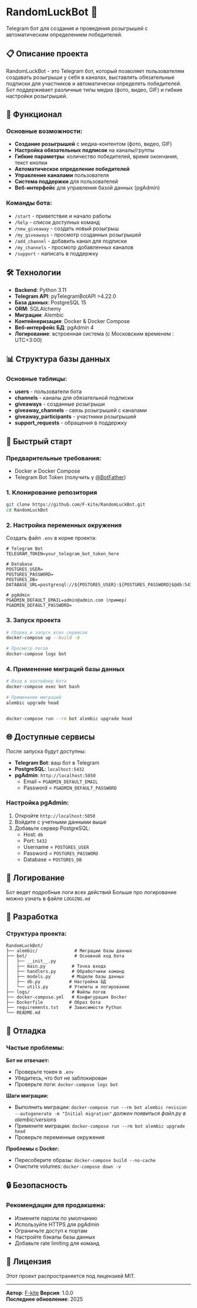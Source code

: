 # RandomLuckBot 🤖

Telegram бот для создания и проведения розыгрышей с автоматическим определением победителей.

## 📋 Описание проекта

RandomLuckBot - это Telegram бот, который позволяет пользователям создавать розыгрыши у себя в каналах, выставлять обязательные подписки для участников и автоматически определять победителей. Бот поддерживает различные типы медиа (фото, видео, GIF) и гибкие настройки розыгрышей.

## 🚀 Функционал

### Основные возможности:

- **Создание розыгрышей** с медиа-контентом (фото, видео, GIF)
- **Настройка обязательных подписок** на каналы/группы
- **Гибкие параметры**: количество победителей, время окончания, текст кнопки
- **Автоматическое определение победителей**
- **Управление каналами** пользователя
- **Система поддержки** для пользователей
- **Веб-интерфейс** для управления базой данных (pgAdmin)

### Команды бота:

- `/start` - приветствие и начало работы
- `/help` - список доступных команд
- `/new_giveaway` - создать новый розыгрыш
- `/my_giveaways` - просмотр созданных розыгрышей
- `/add_channel` - добавить канал для подписки
- `/my_channels` - просмотр добавленных каналов
- `/support` - написать в поддержку

## 🛠 Технологии

- **Backend**: Python 3.11
- **Telegram API**: pyTelegramBotAPI >4.22.0
- **База данных**: PostgreSQL 15
- **ORM**: SQLAlchemy
- **Миграции**: Alembic
- **Контейнеризация**: Docker & Docker Compose
- **Веб-интерфейс БД**: pgAdmin 4
- **Логирование**: встроенная система (с Московским временем : UTC+3:00)

## 📊 Структура базы данных

### Основные таблицы:

- **users** - пользователи бота
- **channels** - каналы для обязательной подписки
- **giveaways** - созданные розыгрыши
- **giveaway_channels** - связь розыгрышей с каналами
- **giveaway_participants** - участники розыгрышей
- **support_requests** - обращения в поддержку

## 🚀 Быстрый старт

### Предварительные требования:

- Docker и Docker Compose
- Telegram Bot Token (получить у [@BotFather](https://t.me/BotFather))

### 1. Клонирование репозитория

```bash
git clone https://github.com/F-kite/RandomLuckBot.git
cd RandomLuckBot
```

### 2. Настройка переменных окружения

Создать файл `.env` в корне проекта:

```env
# Telegram Bot
TELEGRAM_TOKEN=your_telegram_bot_token_here

# Database
POSTGRES_USER=
POSTGRES_PASSWORD=
POSTGRES_DB=
DATABASE_URL=postgresql://${POSTGRES_USER}:${POSTGRES_PASSWORD}$@db:5432/${POSTGRES_DB}

# pgAdmin
PGADMIN_DEFAULT_EMAIL=admin@admin.com (пример)
PGADMIN_DEFAULT_PASSWORD=
```

### 3. Запуск проекта

```bash
# Сборка и запуск всех сервисов
docker-compose up --build -d

# Просмотр логов
docker-compose logs bot
```

### 4. Применение миграций базы данных

```bash
# Вход в контейнер бота
docker-compose exec bot bash

# Применение миграций
alembic upgrade head


docker-compose run --rm bot alembic upgrade head


```

## 🌐 Доступные сервисы

После запуска будут доступны:

- **Telegram Bot**: ваш бот в Telegram
- **PostgreSQL**: `localhost:5432`
- **pgAdmin**: `http://localhost:5050`
  - Email = `PGADMIN_DEFAULT_EMAIL`
  - Password = `PGADMIN_DEFAULT_PASSWORD`

### Настройка pgAdmin:

1. Откройте `http://localhost:5050`
2. Войдите с учетными данными выше
3. Добавьте сервер PostgreSQL:
   - Host: `db`
   - Port: `5432`
   - Username = `POSTGRES_USER`
   - Password = `POSTGRES_PASSWORD`
   - Database = `POSTGRES_DB`

## 📝 Логирование

Бот ведет подробные логи всех действий
Больше про логирование можно узнать в файле `LOGGING.md`

## 🔧 Разработка

### Структура проекта:

```
RandomLuckBot/
├── alembic/              # Миграции базы данных
├── bot/                  # Основной код бота
│   ├── __init__.py
│   ├── main.py          # Точка входа
│   ├── handlers.py      # Обработчики команд
│   ├── models.py        # Модели базы данных
│   ├── db.py           # Настройки БД
│   └── utils.py        # Утилиты и логирование
├── logs/                # Файлы логов
├── docker-compose.yml   # Конфигурация Docker
├── Dockerfile          # Образ бота
├── requirements.txt    # Зависимости Python
└── README.md
```

## 🐛 Отладка

### Частые проблемы:

**Бот не отвечает:**

- Проверьте токен в `.env`
- Убедитесь, что бот не заблокирован
- Проверьте логи: `docker-compose logs bot`

**Шаги миграции:**

- Выполнить миграции: `docker-compose run --rm bot alembic revision --autogenerate -m "Initial migration"` *должен появиться файл.py в alembic/versions*
- Примените миграции: `docker-compose run --rm bot alembic upgrade head`
- Проверьте переменные окружения

**Проблемы с Docker:**

- Пересоберите образы: `docker-compose build --no-cache`
- Очистите volumes: `docker-compose down -v`

## 🔒 Безопасность

### Рекомендации для продакшена:

- Измените пароли по умолчанию
- Используйте HTTPS для pgAdmin
- Ограничьте доступ к портам
- Настройте бэкапы базы данных
- Добавьте rate limiting для команд

## 📄 Лицензия

Этот проект распространяется под лицензией MIT.

---

**Автор**: [F-kite](https://github.com/F-kite)
**Версия**: 1.0.0  
**Последнее обновление**: 2025
